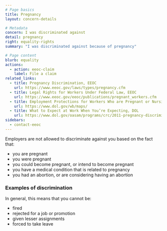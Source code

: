 ```yaml
---
# Page basics
title: Pregnancy
layout: concern-details

# Metadata
concern: I was discriminated against
detail: pregnancy
right: equality-rights
summary: "I was discriminated against because of pregnancy"

# Page content
blurb: equality
actions:
  - action: eeoc-claim
    label: File a claim
related_links:
  - title: Pregnancy Discrimination, EEOC
    url: https://www.eeoc.gov/laws/types/pregnancy.cfm
  - title: Legal Rights for Workers Under Federal Law, EEOC
    url: https://www.eeoc.gov/eeoc/publications/pregnant_workers.cfm
  - title: Employment Protections for Workers Who are Pregnant or Nursing, DOL
    url: https://www.dol.gov/wb/maps/
  - title: What to Expect at Work When You’re Expecting, DOL
    url: https://www.dol.gov/oasam/programs/crc/2011-pregnancy-discrimination.htm
sidebars:
  - contact-eeoc
---
```


Employers are not allowed to discriminate against you based on the fact that:

- you are pregnant
- you were pregnant
- you could become pregnant, or intend to become pregnant
- you have a medical condition that is related to pregnancy
- you had an abortion, or are considering having an abortion

### Examples of discrimination
In general, this means that you cannot be:

- fired
- rejected for a job or promotion
- given lesser assignments
- forced to take leave
